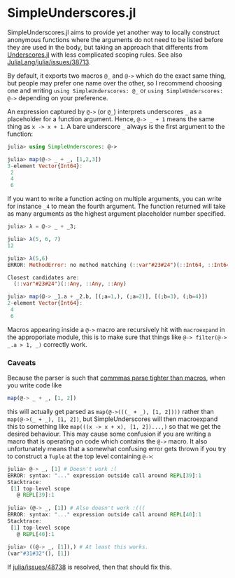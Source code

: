 # SimpleUnderscores.jl

SimpleUnderscores.jl aims to provide yet another way to locally construct anonymous functions where the arguments do not need to be listed before they are used in the body, but taking an approach that differents from [Underscores.jl](https://github.com/c42f/Underscores.jl) with less complicated scoping rules. See also [JuliaLang/julia/issues/38713](https://github.com/JuliaLang/julia/issues/38713).

By default, it exports two macros `@_` and `@->` which do the exact same thing, but people may prefer one name over the other, so I recommend choosing one and writing `using SimpleUnderscores: @_` or `using SimpleUnderscores: @->` depending on your preference.

An expression captured by `@->` (or `@_`) interprets underscores `_` as a placeholder for a function argument. Hence, `@-> _ + 1` means the same thing as `x -> x + 1`. A bare underscore `_` always is the first argument to the function:
``` julia
julia> using SimpleUnderscores: @->

julia> map(@-> _ + _, [1,2,3])
3-element Vector{Int64}:
 2
 4
 6
```

If you want to write a function acting on multiple arguments, you can write for instance `_4` to mean the fourth argument. The function returned will take as many arguments as the highest argument placeholder number specified.

``` julia
julia> λ = @-> _ + _3;

julia> λ(5, 6, 7)
12

julia> λ(5,6)
ERROR: MethodError: no method matching (::var"#23#24")(::Int64, ::Int64)

Closest candidates are:
  (::var"#23#24")(::Any, ::Any, ::Any)

```
```julia
julia> map(@-> _1.a + _2.b, [(;a=1,), (;a=2)], [(;b=3), (;b=4)])
2-element Vector{Int64}:
 4
 6
```

Macros appearing inside a `@->` macro are recursively hit with `macroexpand` in the approporiate module, this is to make sure that things like `@-> filter(@-> _.a > 1, _)` correctly work.

### Caveats
Because the parser is such that [commmas parse tighter than macros](https://github.com/JuliaLang/julia/issues/36547#issuecomment-1437406477), when you write code like

``` julia
map(@-> _ + _, [1, 2])
```
this will actually get parsed as `map(@->(((_ + _), [1, 2])))` rather than `map(@->(_ + _), [1, 2])`, but SimpleUnderscores will then macroexpand this to something like `map(((x -> x + x), [1, 2])...,)` so that we get the desired behaviour. This may cause some confusion if you are writing a macro that is operating on code which contains the `@->` macro. It also unfortunately means that a somewhat confusing error gets thrown if you try to construct a `Tuple` at the top level containing `@->`:

``` julia
julia> @-> _, [1] # Doesn't work :(
ERROR: syntax: "..." expression outside call around REPL[39]:1
Stacktrace:
 [1] top-level scope
   @ REPL[39]:1
   
julia> (@-> _, [1]) # Also doesn't work :(((
ERROR: syntax: "..." expression outside call around REPL[40]:1
Stacktrace:
 [1] top-level scope
   @ REPL[40]:1
   
julia> ((@-> _, [1]),) # At least this works.
(var"#31#32"(), [1])
```

If [julia/issues/48738](https://github.com/JuliaLang/julia/issues/48738) is resolved, then that should fix this.
